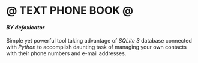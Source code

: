 # @ TEXT PHONE BOOK @
#### _BY defoxicator_

Simple yet powerful tool taking advantage of _SQLite 3_ database connected with _Python_ to accomplish daunting task of managing your own contacts with their phone numbers and e-mail addresses.
